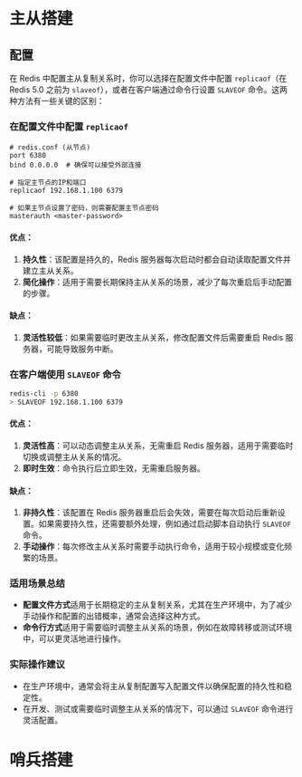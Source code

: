 # 主从搭建

## 配置

在 Redis 中配置主从复制关系时，你可以选择在配置文件中配置 `replicaof`（在 Redis 5.0 之前为 `slaveof`），或者在客户端通过命令行设置 `SLAVEOF` 命令。这两种方法有一些关键的区别：

### 在配置文件中配置 `replicaof`

```plaintext
# redis.conf (从节点)
port 6380
bind 0.0.0.0  # 确保可以接受外部连接

# 指定主节点的IP和端口
replicaof 192.168.1.100 6379

# 如果主节点设置了密码，则需要配置主节点密码
masterauth <master-password>
```

#### 优点：

1. **持久性**：该配置是持久的，Redis 服务器每次启动时都会自动读取配置文件并建立主从关系。
2. **简化操作**：适用于需要长期保持主从关系的场景，减少了每次重启后手动配置的步骤。

#### 缺点：

1. **灵活性较低**：如果需要临时更改主从关系，修改配置文件后需要重启 Redis 服务器，可能导致服务中断。

### 在客户端使用 `SLAVEOF` 命令

```sh
redis-cli -p 6380
> SLAVEOF 192.168.1.100 6379
```

#### 优点：

1. **灵活性高**：可以动态调整主从关系，无需重启 Redis 服务器，适用于需要临时切换或调整主从关系的情况。
2. **即时生效**：命令执行后立即生效，无需重启服务器。

#### 缺点：

1. **非持久性**：该配置在 Redis 服务器重启后会失效，需要在每次启动后重新设置。如果需要持久性，还需要额外处理，例如通过启动脚本自动执行 `SLAVEOF` 命令。
2. **手动操作**：每次修改主从关系时需要手动执行命令，适用于较小规模或变化频繁的场景。

### 适用场景总结

- **配置文件方式**适用于长期稳定的主从复制关系，尤其在生产环境中，为了减少手动操作和配置的出错概率，通常会选择这种方式。
- **命令行方式**适用于需要临时调整主从关系的场景，例如在故障转移或测试环境中，可以更灵活地进行操作。

### 实际操作建议

- 在生产环境中，通常会将主从复制配置写入配置文件以确保配置的持久性和稳定性。
- 在开发、测试或需要临时调整主从关系的情况下，可以通过 `SLAVEOF` 命令进行灵活配置。

# 哨兵搭建

